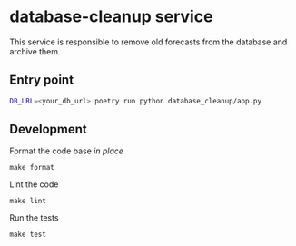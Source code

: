 # database-cleanup service

This service is responsible to remove old forecasts from the database and archive them.

## Entry point

```bash
DB_URL=<your_db_url> poetry run python database_cleanup/app.py
```

## Development

Format the code base *in place*

    make format

Lint the code

    make lint

Run the tests

    make test
